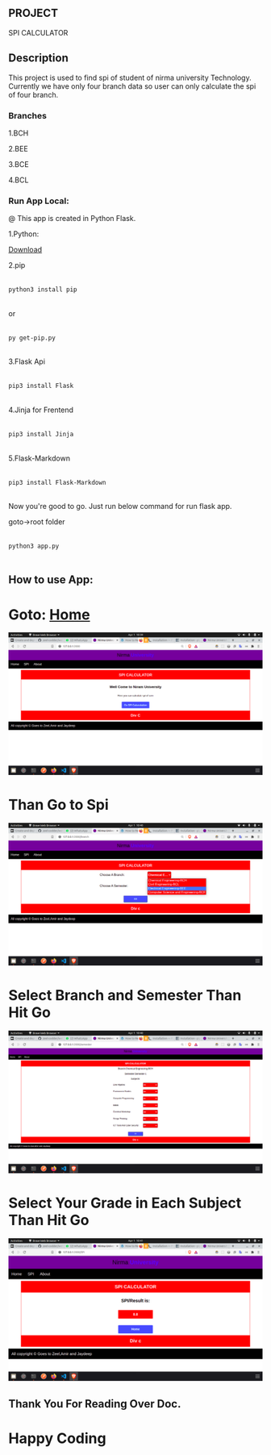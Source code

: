  
## PROJECT
 
SPI CALCULATOR
 
## Description
 
This project is used to find spi of student of nirma university Technology. Currently we have only four branch data so user can only calculate the spi of four branch.
 
### Branches
 
1.BCH
 
2.BEE
 
3.BCE
 
4.BCL
 
 
### Run App Local:
 
@ This app is created in Python Flask.
 
1.Python:
 
[Download](https://www.python.org/downloads/)
 
2.pip
 
```bash
 
python3 install pip
 
```
 
or
 
```bash
 
py get-pip.py
 
```
 
3.Flask Api
 
```bash
 
pip3 install Flask
 
```
 
4.Jinja for Frentend
 
```bash
 
pip3 install Jinja
 
```
 
5.Flask-Markdown
 
```bash
 
pip3 install Flask-Markdown
 
```
 
Now you're good to go.
Just run below command for run flask app.
 
goto->root folder
 
```bash
 
python3 app.py
 
```
 
## How to use App:
 
# Goto: [Home](https://zeelprajapati123.pythonanywhere.com/)
 
![Home Page](./static/img/Home.png)
 
# Than Go to Spi
 
![Spi Page](./static/img/spi.png)
 
# Select Branch and Semester Than Hit Go
 
![Grade Page](./static/img/Grade.png)
 
 
# Select Your Grade in Each Subject Than Hit Go
 
![Ans Page](./static/img/ans.png)
 
 
 
## Thank You For Reading Over Doc.
 
# Happy Coding
 
 
 
 

